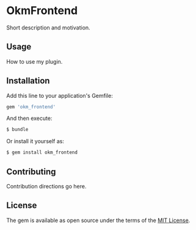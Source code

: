 # OkmFrontend
Short description and motivation.

## Usage
How to use my plugin.

## Installation
Add this line to your application's Gemfile:

```ruby
gem 'okm_frontend'
```

And then execute:
```bash
$ bundle
```

Or install it yourself as:
```bash
$ gem install okm_frontend
```

## Contributing
Contribution directions go here.

## License
The gem is available as open source under the terms of the [MIT License](http://opensource.org/licenses/MIT).
